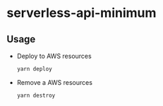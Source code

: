 # serverless-api-minimum

## Usage

- Deploy to AWS resources

  ```bash
  yarn deploy
  ```

- Remove a AWS resources

  ```bash
  yarn destroy
  ```
